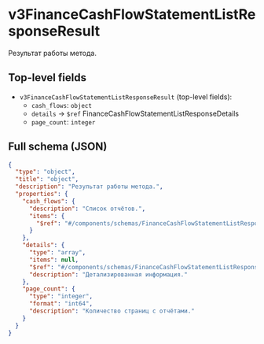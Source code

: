# v3FinanceCashFlowStatementListResponseResult

Результат работы метода.

## Top-level fields
- `v3FinanceCashFlowStatementListResponseResult` (top-level fields):
  - `cash_flows`: `object`
  - `details` → `$ref` FinanceCashFlowStatementListResponseDetails
  - `page_count`: `integer`

## Full schema (JSON)
```json
{
  "type": "object",
  "title": "object",
  "description": "Результат работы метода.",
  "properties": {
    "cash_flows": {
      "description": "Список отчётов.",
      "items": {
        "$ref": "#/components/schemas/FinanceCashFlowStatementListResponseCashFlow"
      }
    },
    "details": {
      "type": "array",
      "items": null,
      "$ref": "#/components/schemas/FinanceCashFlowStatementListResponseDetails",
      "description": "Детализированная информация."
    },
    "page_count": {
      "type": "integer",
      "format": "int64",
      "description": "Количество страниц с отчётами."
    }
  }
}
```
